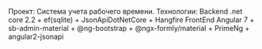 Проект: Система учета рабочего времени.
Технологии: 
Backend
.net core 2.2 + ef(sqlite) + JsonApiDotNetCore + Hangfire
FrontEnd
Angular 7 + sb-admin-material + @ng-bootstrap + @ngx-formly/material + PrimeNg + angular2-jsonapi